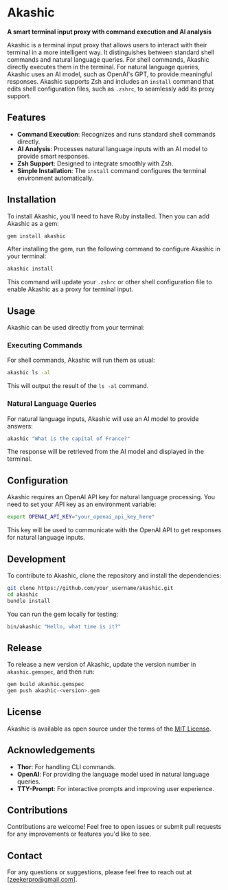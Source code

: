 # Akashic

**A smart terminal input proxy with command execution and AI analysis**

Akashic is a terminal input proxy that allows users to interact with their terminal in a more intelligent way. It distinguishes between standard shell commands and natural language queries. For shell commands, Akashic directly executes them in the terminal. For natural language queries, Akashic uses an AI model, such as OpenAI's GPT, to provide meaningful responses. Akashic supports Zsh and includes an `install` command that edits shell configuration files, such as `.zshrc`, to seamlessly add its proxy support.

## Features
- **Command Execution**: Recognizes and runs standard shell commands directly.
- **AI Analysis**: Processes natural language inputs with an AI model to provide smart responses.
- **Zsh Support**: Designed to integrate smoothly with Zsh.
- **Simple Installation**: The `install` command configures the terminal environment automatically.

## Installation

To install Akashic, you'll need to have Ruby installed. Then you can add Akashic as a gem:

```sh
gem install akashic
```

After installing the gem, run the following command to configure Akashic in your terminal:

```sh
akashic install
```

This command will update your `.zshrc` or other shell configuration file to enable Akashic as a proxy for terminal input.

## Usage

Akashic can be used directly from your terminal:

### Executing Commands

For shell commands, Akashic will run them as usual:

```sh
akashic ls -al
```

This will output the result of the `ls -al` command.

### Natural Language Queries

For natural language inputs, Akashic will use an AI model to provide answers:

```sh
akashic "What is the capital of France?"
```

The response will be retrieved from the AI model and displayed in the terminal.

## Configuration

Akashic requires an OpenAI API key for natural language processing. You need to set your API key as an environment variable:

```sh
export OPENAI_API_KEY="your_openai_api_key_here"
```

This key will be used to communicate with the OpenAI API to get responses for natural language inputs.

## Development

To contribute to Akashic, clone the repository and install the dependencies:

```sh
git clone https://github.com/your_username/akashic.git
cd akashic
bundle install
```

You can run the gem locally for testing:

```sh
bin/akashic "Hello, what time is it?"
```

## Release

To release a new version of Akashic, update the version number in `akashic.gemspec`, and then run:

```sh
gem build akashic.gemspec
gem push akashic-<version>.gem
```

## License

Akashic is available as open source under the terms of the [MIT License](https://opensource.org/licenses/MIT).

## Acknowledgements

- **Thor**: For handling CLI commands.
- **OpenAI**: For providing the language model used in natural language queries.
- **TTY-Prompt**: For interactive prompts and improving user experience.

## Contributions

Contributions are welcome! Feel free to open issues or submit pull requests for any improvements or features you'd like to see.

## Contact

For any questions or suggestions, please feel free to reach out at [zeekerpro@gmail.com].


